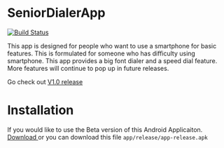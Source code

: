 # SeniorDialerApp
[![Build Status](https://travis-ci.org/saihaj/SeniorDialerApp.svg?branch=master)](https://travis-ci.org/saihaj/SeniorDialerApp)

This app is designed for people who want to use a smartphone for basic features. This is formulated for someone who has difficulty using smartphone. This app provides a big font dialer and a speed dial feature. More features will continue to pop up in future releases. 

Go check out <a href="https://github.com/saihaj/SeniorDialerApp/releases">V1.0 release</a> 

# Installation
If you would like to use the Beta version of this Android Applicaiton. </br>
<a href="https://github.com/saihaj/SeniorDialerApp/raw/master/app/release/app-release.apk"> Download </a> or 
you can download this file `app/release/app-release.apk`

